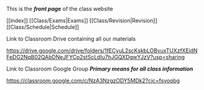 This is the ***front page*** of the class website

[[index]]
[[Class/Exams|Exams]]
[[Class/Revision|Revision]]
[[Class/Schedule|Schedule]]


Link to Classroom Drive containing all our materials

https://drive.google.com/drive/folders/1fECyuL2scKskbLOBvuxTUXzfXEidNFeDG2NqB02QAbDNeJFYCp2stScLdIu7hJGQXDgwYJzV?usp=sharing

Link to Classroom Google Group ***Primary means for all class information***

https://classroom.google.com/c/NzA3NzgzODY5MDk2?cjc=fsyoqbg
